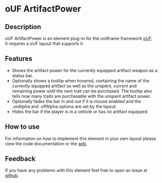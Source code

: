 # oUF ArtifactPower

## Description

oUF ArtifactPower is an element plug-in for the unitframe framework [oUF](http://www.wowinterface.com/downloads/info9994-oUF.html).  
It requires a oUF layout that supports it.

## Features

  - Shows the artifact power for the currently equipped artifact weapon as a status bar.
  - Optionally shows a tooltip when hovered, containing the name of the currently equipped artifact as well as the unspent, current and remaining power until the next trait can be purchased. The tooltip also tells how many traits are purchasable with the unspent artifact power.
  - Optionally fades the bar in and out if it is mouse enabled and the .onAlpha and .offAlpha options are set by the layout.
  - Hides the bar if the player is in a vehicle or has no artifact equipped.

## How to use

For information on how to implement this element in your own layout please view the code documentation or the [wiki](https://github.com/Rainrider/oUF_ArtifactPower/wiki).

## Feedback

If you have any problems with this element feel free to open an issue at [github](https://github.com/Rainrider/oUF_ArtifactPower/issues).
